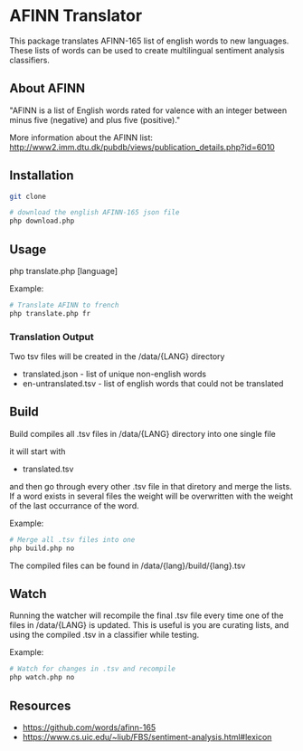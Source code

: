 # AFINN Translator
This package translates AFINN-165 list of english words to new languages.
These lists of words can be used to create multilingual sentiment analysis classifiers.

## About AFINN
"AFINN is a list of English words rated for valence with an integer between minus five (negative) and plus five (positive)."

More information about the AFINN list: http://www2.imm.dtu.dk/pubdb/views/publication_details.php?id=6010

## Installation
```bash
git clone

# download the english AFINN-165 json file
php download.php
```
## Usage
php translate.php [language]

Example:
```bash
# Translate AFINN to french
php translate.php fr
```
### Translation Output
Two tsv files will be created in the /data/{LANG} directory

* translated.json - list of unique non-english words
* en-untranslated.tsv - list of english words that could not be translated


## Build
Build compiles all .tsv files in /data/{LANG} directory into one single file

it will start with 
* translated.tsv

and then go through every other .tsv file in that diretory and merge the lists.
If a word exists in several files the weight will be overwritten with the weight of the last occurrance of the word.

Example:
```bash
# Merge all .tsv files into one
php build.php no
```
The compiled files can be found in /data/{lang}/build/{lang}.tsv


## Watch
Running the watcher will recompile the final .tsv file every time one of the files in /data/{LANG} is updated.
This is useful is you are curating lists, and using the compiled .tsv in a classifier while testing.

Example:
```bash
# Watch for changes in .tsv and recompile
php watch.php no
```


## Resources
* https://github.com/words/afinn-165
* https://www.cs.uic.edu/~liub/FBS/sentiment-analysis.html#lexicon
